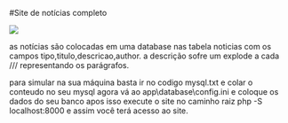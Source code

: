 #Site de notícias completo

<img src='https://i.ibb.co/CnyJNsp/2024-06-17.png'>

as notícias são colocadas em uma database nas tabela noticias 
com os campos tipo,titulo,descricao,author. a descrição sofre um explode a cada /// 
representando os parágrafos. 

para simular na sua máquina basta ir no codigo mysql.txt e colar o conteudo no seu mysql
agora vá ao app\database\config.ini e coloque os dados do seu banco
apos isso execute o site no caminho raiz php -S localhost:8000 e assim você terá acesso ao site.

